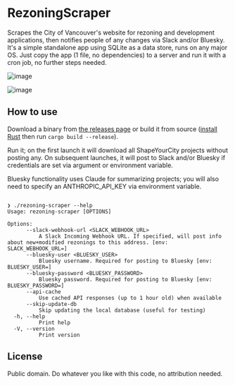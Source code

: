 # RezoningScraper

Scrapes the City of Vancouver's website for rezoning and development applications, then notifies people of any changes via Slack and/or Bluesky. It's a simple standalone app using SQLite as a data store, runs on any major OS. Just copy the app (1 file, no dependencies) to a server and run it with a cron job, no further steps needed.

![image](https://github.com/user-attachments/assets/ae0f5020-de0c-4edb-90f1-d691838b76fa)

![image](https://user-images.githubusercontent.com/26268125/143972856-7f01362c-867c-4a0c-90d7-18c1730bd522.png)

## How to use

Download a binary from [the releases page](https://github.com/rgwood/RezoningScraper/releases) or build it from source ([install Rust](https://rustup.rs/) then run `cargo build --release`).

Run it; on the first launch it will download all ShapeYourCity projects without posting any. On subsequent launches, it will post to Slack and/or Bluesky if credentials are set via argument or environment variable.

Bluesky functionality uses Claude for summarizing projects; you will also need to specify an ANTHROPIC_API_KEY via environment variable.

```

❯ ./rezoning-scraper --help
Usage: rezoning-scraper [OPTIONS]

Options:
      --slack-webhook-url <SLACK_WEBHOOK_URL>
          A Slack Incoming Webhook URL. If specified, will post info about new+modified rezonings to this address. [env: SLACK_WEBHOOK_URL=]
      --bluesky-user <BLUESKY_USER>
          Bluesky username. Required for posting to Bluesky [env: BLUESKY_USER=]
      --bluesky-password <BLUESKY_PASSWORD>
          Bluesky password. Required for posting to Bluesky [env: BLUESKY_PASSWORD=]
      --api-cache
          Use cached API responses (up to 1 hour old) when available
      --skip-update-db
          Skip updating the local database (useful for testing)
  -h, --help
          Print help
  -V, --version
          Print version
```

## License

Public domain. Do whatever you like with this code, no attribution needed.
